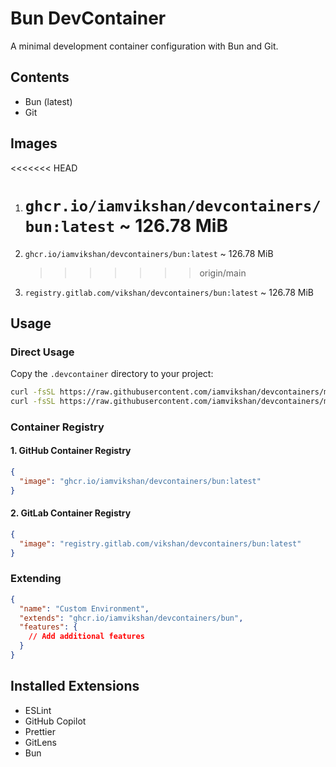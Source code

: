 # Bun DevContainer

A minimal development container configuration with Bun and Git.

## Contents

- Bun (latest)
- Git

## Images

<<<<<<< HEAD

1. # `ghcr.io/iamvikshan/devcontainers/bun:latest` ~ 126.78 MiB
1. `ghcr.io/iamvikshan/devcontainers/bun:latest` ~ 126.78 MiB

   > > > > > > > origin/main

1. `registry.gitlab.com/vikshan/devcontainers/bun:latest` ~ 126.78 MiB

## Usage

### Direct Usage

Copy the `.devcontainer` directory to your project:

```bash
curl -fsSL https://raw.githubusercontent.com/iamvikshan/devcontainers/main/base/bun/.devcontainer/devcontainer.json -o .devcontainer/devcontainer.json
curl -fsSL https://raw.githubusercontent.com/iamvikshan/devcontainers/main/base/bun/.devcontainer/Dockerfile -o .devcontainer/Dockerfile
```

### Container Registry

#### 1. GitHub Container Registry

```json
{
  "image": "ghcr.io/iamvikshan/devcontainers/bun:latest"
}
```

#### 2. GitLab Container Registry

```json
{
  "image": "registry.gitlab.com/vikshan/devcontainers/bun:latest"
}
```

### Extending

```json
{
  "name": "Custom Environment",
  "extends": "ghcr.io/iamvikshan/devcontainers/bun",
  "features": {
    // Add additional features
  }
}
```

## Installed Extensions

- ESLint
- GitHub Copilot
- Prettier
- GitLens
- Bun
